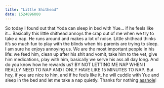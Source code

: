 ```yaml
---
title: "Little Shithead"
date: 1524096000
---
```

So today I found out that Yoda can sleep in bed with Yue… if he feels like it… Basically this little shithead annoys the crap out of me when we try to take a nap. He runs around and makes a lot of noise. Little shithead thinks it’s so much fun to play with the blinds when his parents are trying to sleep. I am sure he enjoys annoying us. We are the most important people in his life: we feed him, clean up after his shit and vomit, take him to the vet, give him medications, play with him, basically we serve his ass all day long. And do you know how he rewards us? BY NOT LETTING ME NAP WHEN I REALLY NEED TO NAP AND I ONLY HAVE LIKE 15 MINUTES TO NAP. But hey, if you are nice to him, and if he feels like it, he will cuddle with Yue and sleep in the bed and let me take a nap quietly. Thanks for nothing [asshole](https://media.giphy.com/media/iviU5Hwac8f04/giphy.gif)!